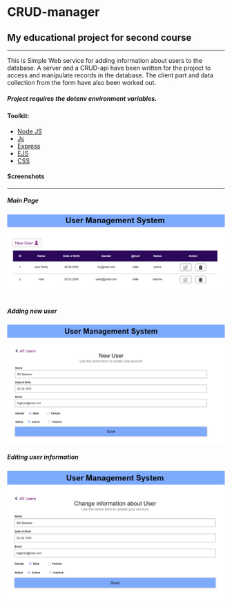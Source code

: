 # CRUD-manager

## My educational project for second course
***
This is Simple Web service for adding information about users to the database. A server and a CRUD-api have been written for the project to access and manipulate records in the database. The client part and data collection from the form have also been worked out.
##### Project requires the dotenv environment variables.


#### Toolkit: 
+ [Node JS](https://nodejs.org/en/about/)
+ [Js](https://developer.mozilla.org/en/docs/Web/JavaScript)
+ [Express](http://expressjs.com/)
+ [EJS](https://ejs.co/)
+ [CSS](https://developer.mozilla.org/en-US/docs/Learn/Getting_started_with_the_web/CSS_basics)


#### Screenshots
***
##### Main Page
![screen1](/sources/img/static/pict1.png)
#
##### Adding new user
![screen2](/sources/img/static/pict2.png)
##### Editing user information
![screen3](/sources/img/static/pict3.png)
